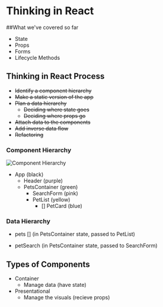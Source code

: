 # Thinking in React

##What we've covered so far

* State
* Props
* Forms
* Lifecycle Methods

## Thinking in React Process

* ~~Identify a component hierarchy~~
* ~~Make a static version of the app~~
* ~~Plan a data hierarchy~~
  * ~~Deciding where state goes~~
  * ~~Deciding where props go~~
* ~~Attach data to the components~~
* ~~Add inverse data flow~~
* ~~Refactoring~~

### Component Hierarchy

![Component Hierarchy](https://res.cloudinary.com/jmiles/image/upload/v1548973970/lecture-assets/houston-web-111918/component-hierarchy.png)

* App (black) 
  * Header (purple)
  * PetsContainer (green) 
    * SearchForm (pink)
    * PetList (yellow)
      * [] PetCard (blue)

### Data Hierarchy

* pets [] (in PetsContainer state, passed to PetList)

* petSearch (in PetsContainer state, passed to SearchForm)


## Types of Components

- Container
  - Manage data (have state)
- Presentational
  - Manage the visuals (recieve props)